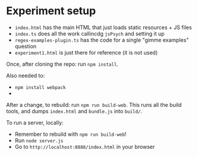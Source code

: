 # Experiment setup

- `index.html` has the main HTML that just loads static resources + JS files
- `index.ts` does all the work callincdg `jsPsych` and setting it up
- `regex-examples-plugin.ts` has the code for a single "gimme examples" question
- `experiment1.html` is just there for reference (it is not used)

Once, after cloning the repo: run `npm install`.

Also needed to:
 - `npm install webpack`
 - 

After a change, to rebuild: run `npm run build-web`. This runs all the
build tools, and dumps `index.html` and `bundle.js` into `build/`.

To run a server, locally:
 - Remember to rebuild with `npm run build-web`!
 - Run `node server.js`
 - Go to `http://localhost:8888/index.html` in your browser


